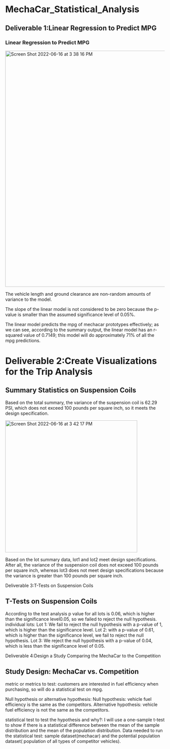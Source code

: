 # MechaCar_Statistical_Analysis

## Deliverable 1:Linear Regression to Predict MPG

### Linear Regression to Predict MPG

<img width="746" alt="Screen Shot 2022-06-16 at 3 38 16 PM" src="https://user-images.githubusercontent.com/100738688/174151151-e99177be-a45c-439f-9e96-0a7f941bf094.png">



 The vehicle length and ground clearance are non-random amounts of variance to the model.

The slope of the linear model is not considered to be zero because the p-value is smaller than the assumed significance level of 0.05%.

The linear model predicts the mpg of mechacar prototypes effectively; as we can see, according to the summary output, the linear model has an r-squared value of 0.7149; this model will do approximately 71% of all the mpg predictions.

# Deliverable 2:Create Visualizations for the Trip Analysis 

## Summary Statistics on Suspension Coils

Based on the total summary, the variance of the suspension coil is 62.29 PSI, which does not exceed 100 pounds per square inch, so it meets the design specification.

<img width="417" alt="Screen Shot 2022-06-16 at 3 42 17 PM" src="https://user-images.githubusercontent.com/100738688/174151723-b156d2c1-59dd-4008-a959-8118567571ad.png">


Based on the lot summary data, lot1 and lot2 meet design specifications. After all, the variance of the suspension coil does not exceed 100 pounds per square inch, whereas lot3 does not meet design specifications because the variance is greater than 100 pounds per square inch.

Deliverable 3:T-Tests on Suspension Coils 
## T-Tests on Suspension Coils
According to the test analysis p value for all lots is 0.06, which is higher than the significance level0.05, so we failed to reject the null hypothesis.
individual lots:
Lot 1: We fail to reject the null hypothesis with a p-value of 1, which is higher than the significance level.
Lot 2: with a p-value of 0.61, which is higher than the significance level, we fail to reject the null hypothesis.
Lot 3: We reject the null hypothesis with a p-value of 0.04, which is less than the significance level of 0.05.

Deliverable 4:Design a Study Comparing the MechaCar to the Competition
## Study Design: MechaCar vs. Competition
metric or metrics to test:
customers are interested in fuel efficiency when purchasing, so will do a statistical test on mpg.

Null hypothesis or alternative hypothesis:
Null hypothesis: vehicle fuel efficiency is the same as the competitors.
Alternative hypothesis: vehicle fuel efficiency is not the same as the competitors.

statistical test  to test the hypothesis and why?:
I will use a one-sample t-test to show if there is a statistical difference between the mean of the sample distribution and the mean of the population distribution.
Data  needed to run the statistical test:
sample dataset(mechacar) and the potential population dataset( population of all types of competitor vehicles).

